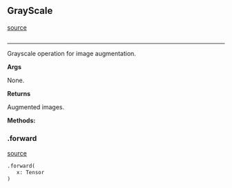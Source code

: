 #


## GrayScale
[source](https://github.com/RLE-Foundation/Hsuanwu\blob\main\hsuanwu/xplore/augmentation/grayscale.py\#L7)
```python 

```


---
Grayscale operation for image augmentation.


**Args**

None.


**Returns**

Augmented images.


**Methods:**


### .forward
[source](https://github.com/RLE-Foundation/Hsuanwu\blob\main\hsuanwu/xplore/augmentation/grayscale.py\#L20)
```python
.forward(
   x: Tensor
)
```

